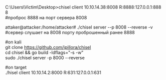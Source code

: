 C:\Users\Victim\Desktop>chisel client 10.10.14.38:8008 R:8888:127.0.0.1:8888   
#проброс 8888 на порт сервера 8008  
  
attaker@attacker:/home/attacker# ./chisel server --p 8008 --reverse -v   
#сервер слушает на 8008 порту проброшенный ранее 8888

#on kali  
git clone https://github.com/jpillora/chisel  
cd chisel && go build -ldflags="-s -w"  
sudo ./chisel server -p 8000 --reverse  
  
#on target  
./hisel client 10.10.14.2:8000 R:631:127.0.0.1:631
